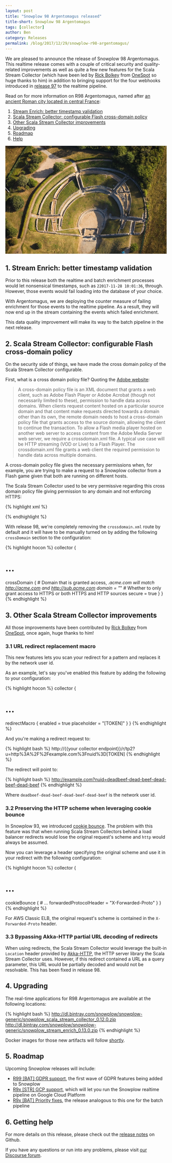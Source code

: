 ```yaml
---
layout: post
title: "Snowplow 98 Argentomagus released"
title-short: Snowplow 98 Argentomagus
tags: [collector]
author: Ben
category: Releases
permalink: /blog/2017/12/29/snowplow-r98-argentomagus/
---
```


We are pleased to announce the release of Snowplow 98 Argentomagus. This realtime release comes with
a couple of critical security and quality-related improvements as well as quite a few new features
for the Scala Stream Collector (which have been led by [Rick Bolkey][rbolkey] from
[OneSpot][onespot] so huge thanks to him) in addition to bringing support for the four webhooks
introduced in [release 97][r97] to the realtime pipeline.

Read on for more information on R98 Argentomagus, named after
[an ancient Roman city located in central France][argentomagus]:

<!--more-->

1. [Stream Enrich: better timestamp validation](#ts)
2. [Scala Stream Collector: configurable Flash cross-domain policy](#flash)
3. [Other Scala Stream Collector improvements](#ssc)
4. [Upgrading](#upgrading)
5. [Roadmap](#roadmap)
6. [Help](#help)

![argentomagus][argentomagus-img]

<h2 id="ts">1. Stream Enrich: better timestamp validation</h2>

Prior to this release both the realtime and batch enrichment processes would let nonsensical
timestamps, such as `22017-11-28 10:01:36`, through. However, those events would fail loading into
the database of your choice.

With Argentomagus, we are deploying the counter measure of failing enrichment for those events to
the realtime pipeline. As a result, they will now end up in the stream containing the events which
failed enrichment.

This data quality improvement will make its way to the batch pipeline in the next release.

<h2 id="flash">2. Scala Stream Collector: configurable Flash cross-domain policy</h2>

On the security side of things, we have made the cross domain policy of the Scala Stream Collector
configurable.

First, what is a cross domain policy file? Quoting the [Adobe website][cross-domain]:

>A cross-domain policy file is an XML document that grants a web client, such as Adobe Flash Player
or Adobe Acrobat (though not necessarily limited to these), permission to handle data across
domains. When clients request content hosted on a particular source domain and that content make
requests directed towards a domain other than its own, the remote domain needs to host a
cross-domain policy file that grants access to the source domain, allowing the client to continue
the transaction.
To allow a Flash media player hosted on another web server to access content from the Adobe Media
Server web server, we require a crossdomain.xml file. A typical use case will be HTTP streaming
(VOD or Live) to a Flash Player. The crossdomain.xml file grants a web client the required
permission to handle data across multiple domains.

A cross-domain policy file gives the necessary permissions when, for example, you are trying to make
a request to a Snowplow collector from a Flash game given that both are running on different hosts.

The Scala Stream Collector used to be very permissive regarding this cross domain policy file giving
permission to any domain and not enforcing HTTPS:

{% highlight xml %}
<?xml version="1.0"?>
<cross-domain-policy>
  <allow-access-from domain="*" secure="false" />
</cross-domain-policy>
{% endhighlight %}

With release 98, we're completely removing the `crossdomain.xml` route by default and it will have
to be manually turned on by adding the following `crossDomain` section to the configuration:

{% highlight hocon %}
collector {
  # ...
  crossDomain {
    # Domain that is granted access, *.acme.com will match http://acme.com and http://sub.acme.com
    domain = "*"
    # Whether to only grant access to HTTPS or both HTTPS and HTTP sources
    secure = true
  }
}
{% endhighlight %}

<h2 id="ssc">3. Other Scala Stream Collector improvements</h2>

All those improvements have been contributed by [Rick Bolkey][rbolkey] from [OneSpot][onespot],
once again, huge thanks to him!

<h3 id="replacement-macro">3.1 URL redirect replacement macro</h3>

This new features lets you scan your redirect for a pattern and replaces it by the network user id.

As an example, let's say you've enabled this feature by adding the following to your configuration:

{% highlight hocon %}
collector {
  # ...
  redirectMacro {
    enabled = true
    placeholder = "[TOKEN]"
  }
}
{% endhighlight %}

And you're making a redirect request to:

{% highlight bash %}
http://{{your collector endpoint}}/r/tp2?u=http%3A%2F%2Fexample.com%3Fnuid%3D[TOKEN]
{% endhighlight %}

The redirect will point to:

{% highlight bash %}
http://example.com?nuid=deadbeef-dead-beef-dead-beef-dead-beef
{% endhighlight %}

Where `deadbeef-dead-beef-dead-beef-dead-beef` is the network user id.

<h3 id="scheme">3.2 Preserving the HTTP scheme when leveraging cookie bounce</h3>

In Snowplow 93, we introduced [cookie bounce][cookie-bounce]. The problem with this feature was
that when running Scala Stream Collectors behind a load balancer redirects would lose the original
request's scheme and `http` would always be assumed.

Now you can leverage a header specifying the original scheme and use it in your redirect with
the following configuration:

{% highlight hocon %}
collector {
  # ...
  cookieBounce {
    # ...
    forwardedProtocolHeader = "X-Forwarded-Proto"
  }
}
{% endhighlight %}

For AWS Classic ELB, the original request's scheme is contained in the `X-Forwarded-Proto` header.

<h3 id="redirect">3.3 Bypassing Akka-HTTP partial URL decoding of redirects</h3>

When using redirects, the Scala Stream Collector would leverage the built-in `Location` header
provided by [Akka-HTTP][akka-http], the HTTP server library the Scala Stream Collector uses.
However, if this redirect contained a URL as a query parameter, this URL would be partially
decoded and would not be resolvable. This has been fixed in release 98.

<h2 id="upgrading">4. Upgrading</h2>

The real-time applications for R98 Argentomagus are available at the following locations:

{% highlight bash %}
http://dl.bintray.com/snowplow/snowplow-generic/snowplow_scala_stream_collector_0.12.0.zip
http://dl.bintray.com/snowplow/snowplow-generic/snowplow_stream_enrich_0.13.0.zip
{% endhighlight %}

Docker images for those new artifacts will follow [shortly][docker-rel-3].

<h2 id="roadmap">5. Roadmap</h2>

Upcoming Snowplow releases will include:

* [R99 [BAT] GDPR support][r99-gdpr], the first wave of GDPR features being added to Snowplow
* [R9x [STR] GCP support][r9x-gcp], which will let you run the Snowplow realtime pipeline on
Google Cloud Platform
* [R9x [BAT] Priority fixes][r9x-bat], the release analogous to this one for the batch pipeline

<h2 id="help">6. Getting help</h2>

For more details on this release, please check out the [release notes][release-notes] on Github.

If you have any questions or run into any problems, please visit [our Discourse forum][discourse].

[argentomagus]: https://en.wikipedia.org/wiki/Argentomagus
[argentomagus-img]: /assets/img/blog/2017/12/argentomagus.jpg

[r97]: https://snowplowanalytics.com/blog/2017/12/18/snowplow-r97-knsossos-released/

[release-notes]: https://github.com/snowplow/snowplow/releases/tag/r97-zeugma
[discourse]: http://discourse.snowplowanalytics.com/

[r99-gdpr]: https://github.com/snowplow/snowplow/milestone/149
[r9x-gcp]: https://github.com/snowplow/snowplow/milestone/138
[r9x-bat]: https://github.com/snowplow/snowplow/milestone/145
[docker-rel-3]: https://github.com/snowplow/snowplow-docker/milestone/3

[cross-domain]: http://www.adobe.com/devnet/adobe-media-server/articles/cross-domain-xml-for-streaming.html
[cookie-bounce]: https://snowplowanalytics.com/blog/2017/10/03/snowplow-r93-virunum-released-realtime-pipeline-refresh/#cookie-bounce

[rbolkey]: https://github.com/rbolkey
[onespot]: https://www.onespot.com/
[akka-http]: https://doc.akka.io/docs/akka-http/current/index.html
